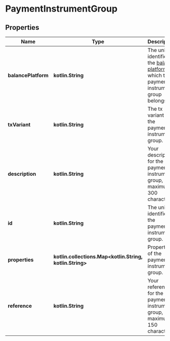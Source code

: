 
# PaymentInstrumentGroup

## Properties
Name | Type | Description | Notes
------------ | ------------- | ------------- | -------------
**balancePlatform** | **kotlin.String** | The unique identifier of the [balance platform](https://docs.adyen.com/api-explorer/#/balanceplatform/latest/get/balancePlatforms/{id}__queryParam_id) to which the payment instrument group belongs. | 
**txVariant** | **kotlin.String** | The tx variant of the payment instrument group. | 
**description** | **kotlin.String** | Your description for the payment instrument group, maximum 300 characters. |  [optional]
**id** | **kotlin.String** | The unique identifier of the payment instrument group. |  [optional]
**properties** | **kotlin.collections.Map&lt;kotlin.String, kotlin.String&gt;** | Properties of the payment instrument group. |  [optional]
**reference** | **kotlin.String** | Your reference for the payment instrument group, maximum 150 characters. |  [optional]



